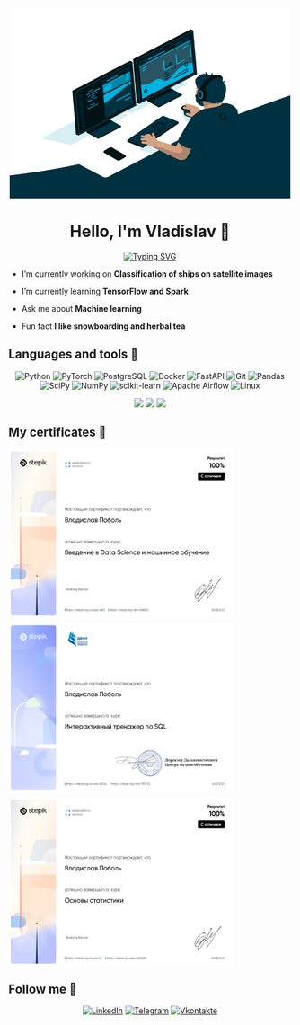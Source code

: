 

<div align="center">
<img src="https://github.com/vladpobol/vladpobol/blob/main/code.gif?raw=true" width="500" height="340">

# Hello, I'm Vladislav 👋

</div>

<div align="center">

[![Typing SVG](https://readme-typing-svg.herokuapp.com?font=Montserrat&size=30&pause=1000&color=F7F7F7&center=true&width=435&lines=%F0%9F%94%A5+Data+Scientist+%F0%9F%94%A5)](https://git.io/typing-svg)
</div>


-  I’m currently working on **Сlassification of ships on satellite images**

-  I’m currently learning **TensorFlow and Spark**

-  Ask me about **Machine learning**
  
-  Fun fact **I like snowboarding and herbal tea**

## Languages and tools 🔧

<div align="center">

![Python](https://img.shields.io/badge/-Python-0b0038?style=for-the-badge&logo=python&logoColor=3c78a9)
![PyTorch](https://img.shields.io/badge/PyTorch-0b0038?style=for-the-badge&logo=PyTorch&logoColor=d84f35)
![PostgreSQL](https://img.shields.io/badge/Postgresql-0b0038?style=for-the-badge&logo=postgresql&logoColor=white)
![Docker](https://img.shields.io/badge/Docker-0b0038?style=for-the-badge&logo=docker&logoColor=white)
![FastAPI](https://img.shields.io/badge/FastAPI-0b0038?style=for-the-badge&logo=fastapi&logoColor=white)
![Git](https://img.shields.io/badge/Git-0b0038?style=for-the-badge&logo=git&logoColor=white)
![Pandas](https://img.shields.io/badge/pandas-0b0038?style=for-the-badge&logo=pandas&logoColor=white)
![SciPy](https://img.shields.io/badge/SciPy-0b0038?style=for-the-badge&logo=scipy&logoColor=%white)
![NumPy](https://img.shields.io/badge/numpy-0b0038?style=for-the-badge&logo=numpy&logoColor=4c74cc)
![scikit-learn](https://img.shields.io/badge/scikit--learn-0b0038?style=for-the-badge&logo=scikit-learn&logoColor=fa9b38)
![Apache Airflow](https://img.shields.io/badge/Apache%20Airflow-0b0038?style=for-the-badge&logo=Apache%20Airflow&logoColor=e4351d)
![Linux](https://img.shields.io/badge/Linux-0b0038?style=for-the-badge&logo=linux&logoColor=white)

</div>

<div align="center">

![](http://github-profile-summary-cards.vercel.app/api/cards/profile-details?username=vladpobol&theme=tokyonight)
![](http://github-profile-summary-cards.vercel.app/api/cards/stats?username=vladpobol&theme=tokyonight)
![](http://github-profile-summary-cards.vercel.app/api/cards/most-commit-language?username=vladpobol&theme=tokyonight)

</div>


## My certificates 📜

<div style="display: flex; flex-wrap: wrap; gap: 10px;">
  <img src="https://github.com/vladpobol/vladpobol/blob/main/ds_bio.jpg" alt="Image 1" width="400" height="300">
  <img src="https://github.com/vladpobol/vladpobol/blob/main/DFU_SQL.jpg" alt="Image 1" width="400" height="300">
  <img src="https://github.com/vladpobol/vladpobol/blob/main/stat_bio.jpg" alt="Image 1" width="400" height="300">
  <!-- Add more images here -->
</div>


## Follow me 👀

<div align="center">

[![LinkedIn](https://img.shields.io/badge/linkedin-0b0038?style=for-the-badge&logo=linkedin&logoColor=white)](https://www.linkedin.com/in/pobolvladislav/)
[![Telegram](https://img.shields.io/badge/Telegram-0b0038?style=for-the-badge&logo=telegram&logoColor=white)](https://t.me/vladpobol)
[![Vkontakte](https://img.shields.io/badge/VKontakte-0b0038?style=for-the-badge&logo=VK&logoColor=blue)](https://vk.com/vladpobol)

</div>
